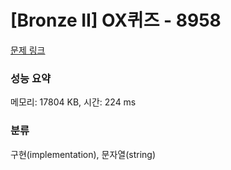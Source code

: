 # [Bronze II] OX퀴즈 - 8958 

[문제 링크](https://www.acmicpc.net/problem/8958) 

### 성능 요약

메모리: 17804 KB, 시간: 224 ms

### 분류

구현(implementation), 문자열(string)

